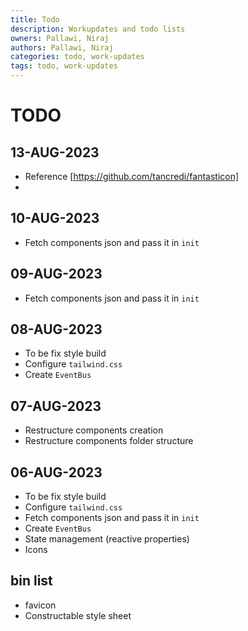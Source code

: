 ```yaml
---
title: Todo
description: Workupdates and todo lists
owners: Pallawi, Niraj
authors: Pallawi, Niraj
categories: todo, work-updates
tags: todo, work-updates
---
```


# TODO

## 13-AUG-2023

* Reference [https://github.com/tancredi/fantasticon]
* 
## 10-AUG-2023

* Fetch components json and pass it in `init`


## 09-AUG-2023

* Fetch components json and pass it in `init`

## 08-AUG-2023

* To be fix style build
* Configure `tailwind.css`
* Create `EventBus`


## 07-AUG-2023

* Restructure components creation
* Restructure components folder structure


## 06-AUG-2023

* To be fix style build
* Configure `tailwind.css`
* Fetch components json and pass it in `init`
* Create `EventBus`
* State management (reactive properties)
* Icons

## bin list

* favicon
* Constructable style sheet
